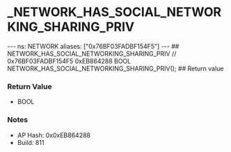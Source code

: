 # _NETWORK_HAS_SOCIAL_NETWORKING_SHARING_PRIV

--- ns: NETWORK aliases: ["0x76BF03FADBF154F5"] --- ## NETWORK_HAS_SOCIAL_NETWORKING_SHARING_PRIV  // 0x76BF03FADBF154F5 0xEB864288 BOOL NETWORK_HAS_SOCIAL_NETWORKING_SHARING_PRIV();  ## Return value

### Return Value
* BOOL

### Notes
* AP Hash: 0x0xEB864288
* Build: 811


